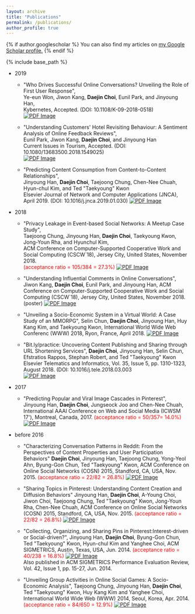 ```yaml
---
layout: archive
title: "Publications"
permalink: /publications/
author_profile: true
---
```


{% if author.googlescholar %}
  You can also find my articles on <u><a href="{{author.googlescholar}}">my Google Scholar profile</a>.</u>
{% endif %}

{% include base_path %}
  * 2019
      * "Who Drives Successful Online Conversations? Unveiling the Role of First User Response",  
      Ye-eun Won, Jiwon Kang, **Daejin Choi**, Eunil Park, and Jinyoung Han,  
      Kybernetes, Accepted. (DOI: 10.1108/K-09-2018-0518)  
      [![PDF Image](http://www.google.com.au/images/nav_logo7.png)](https://www.emerald.com/insight/content/doi/10.1108/K-09-2018-0518/full/pdf?title=who-drives-successful-online-conversations-unveiling-the-role-of-first-user-response)

      * "Understanding Customers' Hotel Revisiting Behaviour: A Sentiment Analysis of Online Feedback Reviews",  
      Eunil Park, Jiwon Kang, **Daejin Choi**, and Jinyoung Han  
      Current Issues in Tourism, Accepted. (DOI: 10.1080/13683500.2018.1549025)  
      [![PDF Image](http://www.google.com.au/images/nav_logo7.png)](https://www.tandfonline.com/doi/full/10.1080/13683500.2018.1549025)

      * "Predicting Content Consumption from Content-to-Content Relationships",   
      Jinyoung Han, **Daejin Choi**, Taejoong Chung, Chen-Nee Chuah, Hyun-chul Kim, and Ted "Taekyoung" Kwon  
      Elsevier Journal of Network and Computer Applications (JNCA), April 2019. (DOI: 10.1016/j.jnca.2019.01.030)
      [![PDF Image](http://www.google.com.au/images/nav_logo7.png)](https://www.sciencedirect.com/science/article/pii/S108480451930044X)

  * 2018
      * "Privacy Leakage in Event-based Social Networks: A Meetup Case Study",  
      Taejoong Chung, Jinyoung Han, **Daejin Choi**, Taekyoung Kwon, Jong-Youn Rha, and Hyunchul Kim,  
      ACM Conference on Computer-Supported Cooperative Work and Social Computing (CSCW`18), Jersey City, United States, November 2018.  
      <span style="color:red">(acceptance ratio = 105/384 = 27.3%)</span> [![PDF Image](http://www.google.com.au/images/nav_logo7.png)](https://dl.acm.org/citation.cfm?id=3134670)

      * "Understanding Influential Comments in Online Conversations", 
      Jiwon Kang, **Daejin Choi**, Eunil Park, and Jinyoung Han, 
      ACM Conference on Computer-Supported Cooperative Work and Social Computing (CSCW`18), Jersey City, United States, November 2018. (poster)
      [![PDF Image](http://www.google.com.au/images/nav_logo7.png)](https://dl.acm.org/citation.cfm?id=3274054)

      * "Unveiling a Socio-Economic System in a Virtual World: A Case Study of an MMORPG", 
      Selin Chun, **Daejin Choi**, Jinyoung Han, Huy Kang Kim, and Taekyoung Kwon, 
      International World Wide Web Conferenc (WWW) 2018, Ryon, France, April 2018.
      [![PDF Image](http://www.google.com.au/images/nav_logo7.png)](https://dl.acm.org/citation.cfm?id=3186173)

      * "Bit.ly/practice: Uncovering Content Publishing and Sharing through URL Shortening Services", 
      **Daejin Choi**, Jinyoung Han, Selin Chun, Efstratios Rappos, Stephan Robert, and Ted "Taekyoung" Kwon 
      Elsevier Telematics and Informatics, Vol. 35, Issue 5, pp. 1310-1323, August 2018. (DOI: 10.1016/j.tele.2018.03.003  
      [![PDF Image](http://www.google.com.au/images/nav_logo7.png)](https://doi.org/10.1016/j.tele.2018.03.003)

  * 2017
      * "Predicting Popular and Viral Image Cascades in Pinterest",  
      Jinyoung Han, **Daejin Choi**, Jungseock Joo and Chen-Nee Chuah, 
      International AAAI Conference on Web and Social Media (ICWSM 17'), Montreal, Canada, 2017. 
      <span style="color:red">(acceptance ratio = 50/357= 14.0%)</span> [![PDF Image](http://www.google.com.au/images/nav_logo7.png)](https://aaai.org/ocs/index.php/ICWSM/ICWSM17/paper/view/15605)

  * before 2016
      * "Characterizing Conversation Patterns in Reddit: From the Perspectives of Content Properties and User Participation Behaviors"
      **Daejin Choi**, Jinyoung Han, Taejoong Chung, Yong-Yeol Ahn, Byung-Gon Chun, Ted "Taekyoung" Kwon, 
      ACM Conference on Online Social Networks (COSN) 2015, Standford, CA, USA, Nov. 2015. 
      <span style="color:red">(acceptance ratio = 22/82 = 26.8%)</span> [![PDF Image](http://www.google.com.au/images/nav_logo7.png)](https://dl.acm.org/citation.cfm?id=2817959)

      * "Sharing Topics in Pinterest: Understanding Content Creation and Diffusion Behaviors" 
      Jinyoung Han, **Daejin Choi**, A-Young Choi, Jiwon Choi, Taejoong Chung, Ted "Taekyoung" Kwon, Jong-Youn Rha, Chen-Nee Chuah, 
      ACM Conference on Online Social Networks (COSN) 2015, Standford, CA, USA, Nov. 2015. 
      <span style="color:red">(acceptance ratio = 22/82 = 26.8%)</span> [![PDF Image](http://www.google.com.au/images/nav_logo7.png)](https://dl.acm.org/citation.cfm?id=2817961)  

      * "Collecting, Organizing, and Sharing Pins in Pinterest:Interest-driven or Social-driven?", 
      Jinyoung Han, **Daejin Choi**, Byung-Gon Chun, Ted "Taekyoung" Kwon, Hyun-chul Kim and Yanghee Choi, 
      ACM SIGMETRICS, Austin, Texas, USA, Jun. 2014. 
      <span style="color:red">(acceptance ratio = 40/238 = 16.8%)</span> [![PDF Image](http://www.google.com.au/images/nav_logo7.png)](https://dl.acm.org/citation.cfm?id=2591996)  
      Also published in ACM SIGMETRICS Performance Evaluation Review, Vol. 42, Issue 1, pp. 15-27, Jun. 2014. 

      * "Unveiling Group Activities in Online Social Games: A Socio-Economic Analysis", 
      Taejoong Chung, Jinyoung Han, **Daejin Choi**, Ted "Taekyoung" Kwon, Huy Kang Kim and Yanghee Choi, 
      International World Wide Web (WWW) 2014, Seoul, Korea, Apr. 2014. 
      <span style="color:red">(acceptance ratio = 84/650 = 12.9%)</span> [![PDF Image](http://www.google.com.au/images/nav_logo7.png)](https://dl.acm.org/citation.cfm?id=2568011)

